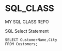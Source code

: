 # SQL_CLASS
MY SQL CLASS REPO

SQL Select Statement
```
SELECT CustomerName,City 
FROM Customers;
```
